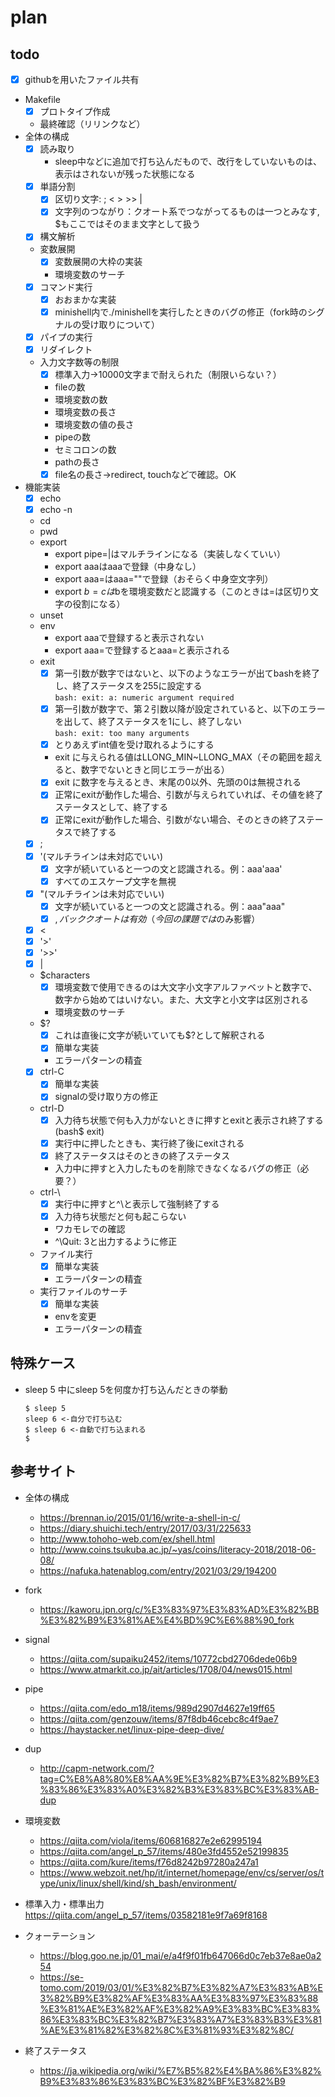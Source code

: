 # plan

## todo

- [x] githubを用いたファイル共有
- Makefile
  - [x] プロトタイプ作成
  - 最終確認（リリンクなど）
- 全体の構成
  - [x] 読み取り
    - sleep中などに追加で打ち込んだもので、改行をしていないものは、表示はされないが残った状態になる
  - [x] 単語分割
    - [x] 区切り文字: ; < > >> |
    - [x] 文字列のつながり：クオート系でつながってるものは一つとみなす, $もここではそのまま文字として扱う
  - [x] 構文解析
  - 変数展開
    - [x] 変数展開の大枠の実装
    - 環境変数のサーチ
  - [x] コマンド実行
    - [x] おおまかな実装
    - [x] minishell内で./minishellを実行したときのバグの修正（fork時のシグナルの受け取りについて）
  - [x] パイプの実行
  - [x] リダイレクト
  - 入力文字数等の制限
    - [x] 標準入力→10000文字まで耐えられた（制限いらない？）
    - fileの数
    - 環境変数の数
    - 環境変数の長さ
    - 環境変数の値の長さ
    - pipeの数
    - セミコロンの数
    - pathの長さ
    - [x] file名の長さ→redirect, touchなどで確認。OK
- 機能実装
  - [x] echo
  - [x] echo -n
  - cd
  - pwd
  - export
    - export pipe=|はマルチラインになる（実装しなくていい）
    - export aaaはaaaで登録（中身なし）
    - export aaa=はaaa=""で登録（おそらく中身空文字列）
    - export $b=cは$bを環境変数だと認識する（このときは=は区切り文字の役割になる）
  - unset
  - env
    - export aaaで登録すると表示されない
    - export aaa=で登録するとaaa=と表示される
  - exit
    - [x] 第一引数が数字ではないと、以下のようなエラーが出てbashを終了し、終了ステータスを255に設定する  
    `bash: exit: a: numeric argument required`
    - [x] 第一引数が数字で、第２引数以降が設定されていると、以下のエラーを出して、終了ステータスを1にし、終了しない  
    `bash: exit: too many arguments`
    - [x] とりあえずint値を受け取れるようにする
    - exit に与えられる値はLLONG_MIN~LLONG_MAX（その範囲を超えると、数字でないときと同じエラーが出る）
    - [x] exit に数字を与えるとき、末尾の0以外、先頭の0は無視される
    - [x] 正常にexitが動作した場合、引数が与えられていれば、その値を終了ステータスとして、終了する
    - [x] 正常にexitが動作した場合、引数がない場合、そのときの終了ステータスで終了する
  - [x] ;
  - [x] '(マルチラインは未対応でいい)
    - [x] 文字が続いていると一つの文と認識される。例：aaa'aaa'
    - [x] すべてのエスケープ文字を無視
  - [x] "(マルチラインは未対応でいい)
    - [x] 文字が続いていると一つの文と認識される。例：aaa"aaa"
    - [x] $, \, バッククオートは有効（今回の課題では$のみ影響）
  - [x] <
  - [x] '>'
  - [x] '>>'
  - [x] |
  - $characters
    - [x] 環境変数で使用できるのは大文字小文字アルファベットと数字で、数字から始めてはいけない。また、大文字と小文字は区別される
    - 環境変数のサーチ
  - $?
    - [x] これは直後に文字が続いていても$?として解釈される
    - [x] 簡単な実装
    - エラーパターンの精査
  - [x] ctrl-C
    - [x] 簡単な実装
    - [x] signalの受け取り方の修正
  - ctrl-D
    - [x] 入力待ち状態で何も入力がないときに押すとexitと表示され終了する(bash$ exit)
    - [x] 実行中に押したときも、実行終了後にexitされる
    - [x] 終了ステータスはそのときの終了ステータス
    - 入力中に押すと入力したものを削除できなくなるバグの修正（必要？）
  - ctrl-\
    - [x] 実行中に押すと^\と表示して強制終了する
    - [x] 入力待ち状態だと何も起こらない
    - ワカモレでの確認
    - ^\Quit: 3と出力するように修正
  - ファイル実行
    - [x] 簡単な実装
    - エラーパターンの精査
  - 実行ファイルのサーチ
    - [x] 簡単な実装
    - envを変更
    - エラーパターンの精査

## 特殊ケース
  - sleep 5 中にsleep 5を何度か打ち込んだときの挙動  
    ```
    $ sleep 5
    sleep 6 <-自分で打ち込む
    $ sleep 6 <-自動で打ち込まれる
    $
    ```


## 参考サイト

- 全体の構成
  - https://brennan.io/2015/01/16/write-a-shell-in-c/
  - https://diary.shuichi.tech/entry/2017/03/31/225633
  - http://www.tohoho-web.com/ex/shell.html
  - http://www.coins.tsukuba.ac.jp/~yas/coins/literacy-2018/2018-06-08/
  - https://nafuka.hatenablog.com/entry/2021/03/29/194200

- fork
  - https://kaworu.jpn.org/c/%E3%83%97%E3%83%AD%E3%82%BB%E3%82%B9%E3%81%AE%E4%BD%9C%E6%88%90_fork

- signal
  - https://qiita.com/supaiku2452/items/10772cbd2706dede06b9
  - https://www.atmarkit.co.jp/ait/articles/1708/04/news015.html

- pipe
  - https://qiita.com/edo_m18/items/989d2907d4627e19ff65
  - https://qiita.com/genzouw/items/87f8db46cebc8c4f9ae7
  - https://haystacker.net/linux-pipe-deep-dive/

- dup
  - http://capm-network.com/?tag=C%E8%A8%80%E8%AA%9E%E3%82%B7%E3%82%B9%E3%83%86%E3%83%A0%E3%82%B3%E3%83%BC%E3%83%AB-dup

- 環境変数
  - https://qiita.com/viola/items/606816827e2e62995194
  - https://qiita.com/angel_p_57/items/480e3fd4552e52199835
  - https://qiita.com/kure/items/f76d8242b97280a247a1
  - https://www.webzoit.net/hp/it/internet/homepage/env/cs/server/os/type/unix/linux/shell/kind/sh_bash/environment/

- 標準入力・標準出力
  https://qiita.com/angel_p_57/items/03582181e9f7a69f8168

- クォーテーション
  - https://blog.goo.ne.jp/01_mai/e/a4f9f01fb647066d0c7eb37e8ae0a254
  - https://se-tomo.com/2019/03/01/%E3%82%B7%E3%82%A7%E3%83%AB%E3%82%B9%E3%82%AF%E3%83%AA%E3%83%97%E3%83%88%E3%81%AE%E3%82%AF%E3%82%A9%E3%83%BC%E3%83%86%E3%83%BC%E3%82%B7%E3%83%A7%E3%83%B3%E3%81%AE%E3%81%82%E3%82%8C%E3%81%93%E3%82%8C/

- 終了ステータス
  - https://ja.wikipedia.org/wiki/%E7%B5%82%E4%BA%86%E3%82%B9%E3%83%86%E3%83%BC%E3%82%BF%E3%82%B9
